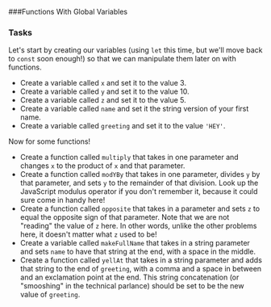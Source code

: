 ###Functions With Global Variables

### Tasks

Let's start by creating our variables (using `let` this time, but we'll move back to `const` soon enough!) so that we can manipulate them later on with functions. 

* Create a variable called `x` and set it to the value 3.
* Create a variable called `y` and set it to the value 10.
* Create a variable called `z` and set it to the value 5.
* Create a variable called `name` and set it the string version of your first name.
* Create a variable called `greeting` and set it to the value `'HEY'`.


Now for some functions!

* Create a function called `multiply` that takes in one parameter and changes `x` to the product of `x` and that parameter.
* Create a function called `modYBy` that takes in one parameter, divides `y` by that parameter, and sets `y` to the remainder of that division. Look up the JavaScript modulus operator if you don't remember it, because it could sure come in handy here!
* Create a function called `opposite` that takes in a parameter and sets `z` to equal the opposite sign of that parameter. Note that we are not "reading" the value of `z` here. In other words, unlike the other problems here, it doesn't matter what `z` used to be!
* Create a variable called `makeFullName` that takes in a string parameter and sets `name` to have that string at the end, with a space in the middle.
* Create a function called `yellAt` that takes in a string parameter and adds that string to the end of `greeting`, with a comma and a space in between and an exclamation point at the end. This string concatenation (or "smooshing" in the technical parlance) should be set to be the new value of `greeting`.